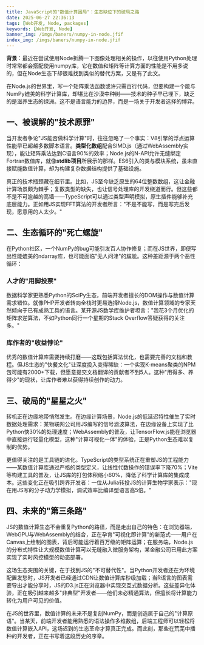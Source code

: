 ```yaml
---
title: JavaScript的"数值计算困局"：生态缺位下的破局之路
date: 2025-06-27 22:36:13
tags: [Web开发, Node, packages]
keywords: [Web开发, Node]
banner_img: /imgs/baners/numpy-in-node.jfif
index_img: /imgs/baners/numpy-in-node.jfif
---
```



**背景**：最近在尝试使用Node折腾一下图像处理相关的操作，以往使用Python处理时常常都会搭配使用numpy库，它在数值和矩阵等计算方面的性能是不用多说的，但在Node生态下却很难找到类似的替代方案，又是有了此文。


在Node.js的世界里，写一个矩阵乘法函数或许只需百行代码，但要构建一个能与NumPy媲美的科学计算库，却堪比在沙漠中种树——技术的种子早已埋下，缺乏的是滋养生态的绿洲。这不是语言能力的边界，而是一场关于开发者选择的博弈。

## 一、被误解的"技术原罪"
当开发者争论"JS能否做科学计算"时，往往忽略了一个事实：V8引擎的浮点运算性能早已超越多数脚本语言。**类型化数组**配合SIMD.js（通过WebAssembly实现），能让矩阵乘法达到C语言90%的效率；Node.js的N-API允许无缝绑定Fortran数值库，就像**stdlib项目**所展示的那样。ES6引入的类与模块系统，虽未直接赋能数值计算，却为构建复杂数据结构提供了基础设施。

真正的技术瓶颈藏在细节里。比如，JS至今缺乏原生的64位整数数组，这让金融计算场景颇为棘手；复数类型的缺失，也让信号处理库的开发绕道而行。但这些都不是不可逾越的高墙——TypeScript可以通过类型声明模拟，原生插件能够补充底层能力。正如用JS实现FFT算法的开发者所言："不是不能写，而是写完后发现，愿意用的人太少。"

## 二、生态循环的"死亡螺旋"
在Python社区，一个NumPy的bug可能引发百人协作修复；而在JS世界，即便写出性能媲美的ndarray库，也可能面临"无人问津"的尴尬。这种差距源于两个恶性循环：

### 人才的"用脚投票"
数据科学家更熟悉Python的SciPy生态，前端开发者擅长的DOM操作与数值计算需求错位。就像PHP开发者转向全栈时更易选择Node.js，数值计算领域的专家天然倾向于已有成熟工具的语言。某开源JS数学库维护者坦言："我花3个月优化的矩阵求逆算法，不如Python同行一个星期的Stack Overflow答疑获得的关注多。"

### 库作者的"收益悖论"
优秀的数值计算库需要持续打磨——这既包括算法优化，也需要完善的文档和教程。但JS生态的"快餐文化"让深度投入变得稀缺：一个实现K-means聚类的NPM包可能有2000+下载，但愿意提交文档翻译的贡献者不到5人。这种"用得多、养得少"的现状，让库作者难以获得持续创作的动力。

## 三、破局的"星星之火"
转机正在边缘地带悄然发生。在边缘计算场景，Node.js的低延迟特性催生了实时数据处理需求：某物联网公司用JS编写的信号滤波算法，在边缘设备上实现了比Python快30%的处理速度；WebAssembly的普及，让TensorFlow.js能在浏览器中直接运行轻量化模型，这种"计算可视化一体"的体验，正是Python生态难以复制的优势。

更值得关注的是工具链的进化。TypeScript的类型系统正在重塑JS的工程能力——某数值计算库通过严格的类型定义，让线性代数操作的错误率下降70%；Vite等构建工具的普及，让JS库的打包体积缩小60%，降低了科学计算库的集成成本。这些变化正在吸引跨界开发者：一位从Julia转投JS的计算生物学家表示："现在用JS写的分子动力学模拟，调试效率比编译型语言高5倍。"

## 四、未来的"第三条路"
JS的数值计算生态不会重复Python的路径，而是走出自己的特色：在浏览器端，WebGPU与WebAssembly的结合，正在孕育"可视化即计算"的新范式——用户在Canvas上绘制的图表，背后可能运行着百万级的矩阵运算；在服务端，Node.js的分布式特性让大规模数值计算可以无缝融入微服务架构，某金融公司已用此方案实现了实时风控模型的动态部署。

这场生态突围的关键，在于找到JS的"不可替代性"。当Python开发者还在为环境配置发愁时，JS开发者已经通过CDN让数值计算库秒级加载；当R语言的图表需要导出才能分享时，JS的D3.js正在浏览器中实现交互式数据分析。这些差异化体验，正在吸引越来越多"非典型"开发者——他们未必精通算法，但擅长将计算能力转化为用户可见的价值。

在JS的世界里，数值计算的未来不是复刻NumPy，而是创造属于自己的"计算原语"。当某天，前端开发者能用熟悉的语法操作多维数组，后端工程师可以轻松将数值计算嵌入API，这场迟到的生态革命才算真正完成。而此刻，那些在荒芜中播种的开发者，正在书写着这段历史的序章。